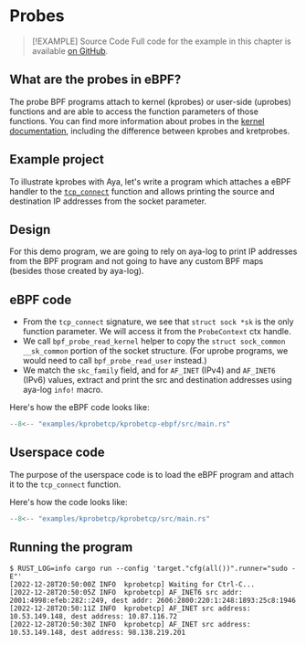# Probes

> [!EXAMPLE] Source Code
> Full code for the example in this chapter is available [on GitHub][source-code].

## What are the probes in eBPF?

The probe BPF programs attach to kernel (kprobes) or user-side (uprobes)
functions and are able to access the function parameters of those functions.
You can find more information about probes in the
[kernel documentation][kernel-docs], including the difference between kprobes
and kretprobes.

## Example project

To illustrate kprobes with Aya, let's write a program which
attaches a eBPF handler to the [`tcp_connect`][tcp-connect] function and allows
printing the source and destination IP addresses from the socket parameter.

## Design

For this demo program, we are going to rely on aya-log to print IP addresses
from the BPF program and not going to have any custom BPF maps (besides those
created by aya-log).

## eBPF code

- From the `tcp_connect` signature, we see that `struct sock *sk` is the only
  function parameter. We will access it from the `ProbeContext` ctx handle.
- We call `bpf_probe_read_kernel` helper to copy the
  `struct sock_common __sk_common` portion of the socket structure. (For uprobe
  programs, we would need to call `bpf_probe_read_user` instead.)
- We match the `skc_family` field, and for `AF_INET` (IPv4) and `AF_INET6`
  (IPv6) values, extract and print the src and destination addresses using
  aya-log `info!` macro.

Here's how the eBPF code looks like:

```rust linenums="1" title="kprobetcp-ebpf/src/main.rs"
--8<-- "examples/kprobetcp/kprobetcp-ebpf/src/main.rs"
```

## Userspace code

The purpose of the userspace code is to load the eBPF program and attach it to the
`tcp_connect` function.

Here's how the code looks like:

```rust linenums="1" title="kprobetcp/src/main.rs"
--8<-- "examples/kprobetcp/kprobetcp/src/main.rs"
```

## Running the program

<!-- markdownlint-disable MD013 -->

```console
$ RUST_LOG=info cargo run --config 'target."cfg(all())".runner="sudo -E"'
[2022-12-28T20:50:00Z INFO  kprobetcp] Waiting for Ctrl-C...
[2022-12-28T20:50:05Z INFO  kprobetcp] AF_INET6 src addr: 2001:4998:efeb:282::249, dest addr: 2606:2800:220:1:248:1893:25c8:1946
[2022-12-28T20:50:11Z INFO  kprobetcp] AF_INET src address: 10.53.149.148, dest address: 10.87.116.72
[2022-12-28T20:50:30Z INFO  kprobetcp] AF_INET src address: 10.53.149.148, dest address: 98.138.219.201
```

<!-- markdownlint-enable MD013 -->

[source-code]: https://github.com/aya-rs/book/tree/main/examples/kprobetcp
[kernel-docs]: https://docs.kernel.org/trace/kprobes.html
[tcp-connect]: https://elixir.bootlin.com/linux/latest/A/ident/tcp_connect
